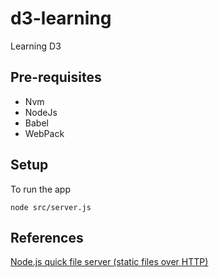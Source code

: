 # d3-learning

Learning D3

## Pre-requisites

- Nvm
- NodeJs
- Babel
- WebPack

## Setup

To run the app

```
node src/server.js
```

## References

[Node.js quick file server (static files over HTTP)](https://stackoverflow.com/questions/16333790/node-js-quick-file-server-static-files-over-http)
